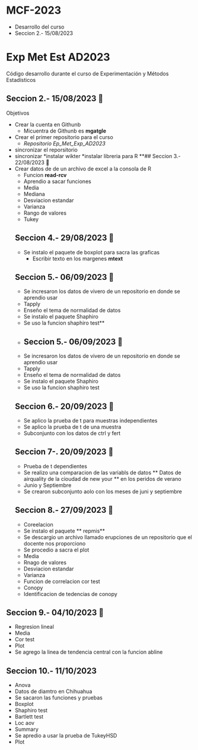 # MCF-2023
* Desarrollo del curso
* Seccion 2.- 15/08/2023
# Exp Met Est AD2023
Código desarrollo durante el curso de Experimentación y Métodos Estadísticos
## Seccion 2.- 15/08/2023 📆
Objetivos 
* Crear la cuenta en Githunb
   * Micuentra de Githunb es **mgatgle**
* Crear el primer repositorio para el curso
   * _Repositorio Ep_Met_Exp_AD2023_
* sincronizar el reporsitorio 
* sincronizar
*instalar wikter
*instalar libreria para R
**## Seccion 3.- 22/08/2023 📆
* Crear datos de de un archivo de excel a la consola de R
   * Funcion **read-rcv**
   * Aprendio a sacar funciones
   * Media
   * Mediana
   * Desviacion estandar
   * Varianza
   * Rango de valores
   * Tukey
  ## Seccion 4.- 29/08/2023 📆
  * Se instalo el paquete de boxplot para sacra las graficas
    * Escribir texto en los margenes **mtext**
  ## Seccion 5.- 06/09/2023 📆
  * Se incresaron los datos de vivero de un repositorio en donde se aprendio usar
  * Tapply
  * Enseño el tema de normalidad de datos
  * Se instalo el paquete Shaphiro
  * Se uso la funcion shaphiro test**
  * ## Seccion 5.- 06/09/2023 📆
  * Se incresaron los datos de vivero de un repositorio en donde se aprendio usar
  * Tapply
  * Enseño el tema de normalidad de datos
  * Se instalo el paquete Shaphiro
  * Se uso la funcion shaphiro test
  ## Seccion 6.- 20/09/2023 📆
  * Se aplico la prueba de t para muestras independientes
  * Se aplico la prueba de t de una muestra
  * Subconjunto con los datos de ctrl y fert
  ## Seccion 7-. 20/09/2023 📆
  * Prueba de t dependientes
  * Se realizo una comparacion de las variabls de datos ** Datos de airquality de la cioudad de new your ** en los peridos de verano
  * Junio y Septiembre
  * Se crearon subconjunto aolo con los meses de juni y septiembre
  ## Seccion 8.- 27/09/2023 📆
  * Coreelacion
  * Se instalo el paquete ** repmis**
  * Se descargio un archivo llamado erupciones de un repositorio que el docente nos proporciono
  * Se procedio a sacra el plot
  * Media
  * Rnago de valores
  * Desviacion estandar
  * Varianza
  * Funcion de correlacion cor test
  * Conopy
  * Identificacion de tedencias de conopy
## Seccion 9.- 04/10/2023 📆
* Regresion lineal
* Media
* Cor test
* Plot
*  Se agrego la linea de tendencia central con la funcion abline
## Seccion 10.- 11/10/2023
* Anova
* Datos de diamtro en Chihuahua
* Se sacaron las funciones y pruebas
* Boxplot
* Shaphiro test
* Bartlett test
* Loc aov
* Summary
* Se apredio a usar la prueba de TukeyHSD
* Plot






 



